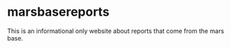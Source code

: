 # marsbasereports
This is an informational only website about reports that come from the mars base.
